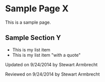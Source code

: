 Sample Page X
===========

This is a sample page.

Sample Section Y
-----------------
* This is my list item
* This is my list item "with a quote"

<p class="updated">Updated on 9/24/2014 by Stewart Armbrecht</p>
<p class="reviewed">Reviewed on 9/24/2014 by Stewart Armbrecht</p>
